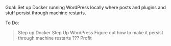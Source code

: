 Goal:
Set up Docker running WordPress locally where posts and plugins and stuff persist through machine restarts. 

To Do:
> Step up Docker
> Step Up WordPress
> Figure out how to make it persist through machine restarts
> ???
> Profit 


